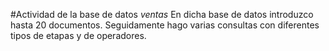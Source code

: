 #Actividad de la base de datos *ventas*
En dicha base de datos introduzco hasta 20 documentos. Seguidamente hago varias consultas con diferentes tipos de etapas y de operadores.
